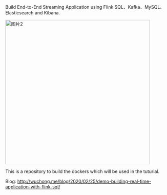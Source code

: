 Build End-to-End Streaming Application using Flink SQL、Kafka、MySQL、Elasticsearch and Kibana.

<img width="451" alt="图片2" src="https://user-images.githubusercontent.com/5378924/79943461-838bdc80-849b-11ea-81f4-b28b31e03176.png">

This is a repository to build the dockers which will be used in the tuturial. 

Blog: http://wuchong.me/blog/2020/02/25/demo-building-real-time-application-with-flink-sql/
